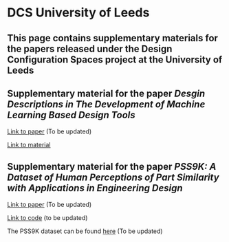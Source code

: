 # DCS University of Leeds

## This page contains supplementary materials for the papers released under the Design Configuration Spaces project at the University of Leeds

## Supplementary material for the paper _Desgin Descriptions in The Development of Machine Learning Based Design Tools_

[Link to paper](https://www.google.com) (To be updated)

[Link to material](https://dcsleeds.github.io/DesignDescriptions)

## Supplementary material for the paper _PSS9K: A Dataset of Human Perceptions of Part Similarity with Applications in Engineering Design_

[Link to paper](https://www.google.com) (To be updated)

[Link to code](https://www.google.com) (to be updated)

The PSS9K dataset can be found [here](https://www.google.com) (To be updated)

